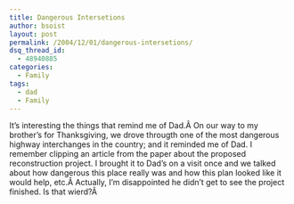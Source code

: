 ```yaml
---
title: Dangerous Intersetions
author: bsoist
layout: post
permalink: /2004/12/01/dangerous-intersetions/
dsq_thread_id:
  - 48940885
categories:
  - Family
tags:
  - dad
  - Family
---
```

It&#8217;s interesting the things that remind me of Dad.Â On our way to my brother&#8217;s for Thanksgiving, we drove througth one of the most dangerous highway interchanges in the country; and it reminded me of Dad. I remember clipping an article from the paper about the proposed reconstruction project. I brought it to Dad&#8217;s on a visit once and we talked about how dangerous this place really was and how this plan looked like it would help, etc.Â Actually, I&#8217;m disappointed he didn&#8217;t get to see the project finished. Is that wierd?Â 